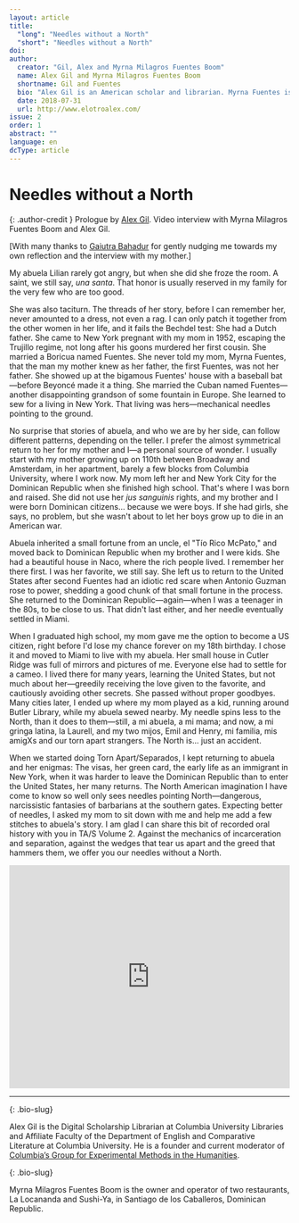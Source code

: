 ```yaml
---
layout: article
title: 
  "long": "Needles without a North"
  "short": "Needles without a North"
doi:
author: 
  creator: "Gil, Alex and Myrna Milagros Fuentes Boom"
  name: Alex Gil and Myrna Milagros Fuentes Boom
  shortname: Gil and Fuentes
  bio: "Alex Gil is an American scholar and librarian. Myrna Fuentes is a business woman."
  date: 2018-07-31
  url: http://www.elotroalex.com/
issue: 2
order: 1
abstract: ""
language: en
dcType: article
---
```


# Needles without a North

{: .author-credit }
Prologue by [Alex Gil](http://www.elotroalex.com/). Video interview with Myrna Milagros Fuentes Boom and Alex Gil.

[With many thanks to [Gaiutra Bahadur]({{site.baseurl}}/reflections/gaiutra_bahadur.html) for gently nudging me towards my own reflection and the interview with my mother.]

My abuela Lilian rarely got angry, but when she did she froze the room. A saint, we still say, *una santa*. That honor is usually reserved in my family for the very few who are too good. 
 
She was also taciturn. The threads of her story, before I can remember her, never amounted to a dress, not even a rag. I can only patch it together from the other women in her life, and it fails the Bechdel test: She had a Dutch father. She came to New York pregnant with my mom in 1952, escaping the Trujillo regime, not long after his goons murdered her first cousin. She married a Boricua named Fuentes. She never told my mom, Myrna Fuentes, that the man my mother knew as her father, the first Fuentes, was not her father. She showed up at the bigamous Fuentes' house with a baseball bat—before Beyoncé made it a thing. She married the Cuban named Fuentes—another disappointing grandson of some fountain in Europe. She learned to sew for a living in New York. That living was hers—mechanical needles pointing to the ground.
 
No surprise that stories of abuela, and who we are by her side, can follow different patterns, depending on the teller. I prefer the almost symmetrical return to her for my mother and I—a personal source of wonder. I usually start with my mother growing up on 110th between Broadway and Amsterdam, in her apartment, barely a few blocks from Columbia University, where I work now. My mom left her and New York City for the Dominican Republic when she finished high school. That's where I was born and raised. She did not use her *jus sanguinis* rights, and my brother and I were born Dominican citizens... because we were boys. If she had girls, she says, no problem, but she wasn't about to let her boys grow up to die in an American war. 

Abuela inherited a small fortune from an uncle, el "Tío Rico McPato," and moved back to Dominican Republic when my brother and I were kids. She had a beautiful house in Naco, where the rich people lived. I remember her there first. I was her favorite, we still say. She left us to return to the United States after second Fuentes had an idiotic red scare when Antonio Guzman rose to power, shedding a good chunk of that small fortune in the process. She returned to the Dominican Republic—again—when I was a teenager in the 80s, to be close to us. That didn't last either, and her needle eventually settled in Miami.

When I graduated high school, my mom gave me the option to become a US citizen, right before I'd lose my chance forever on my 18th birthday. I chose it and moved to Miami to live with my abuela. Her small house in Cutler Ridge was full of mirrors and pictures of me. Everyone else had to settle for a cameo. I lived there for many years, learning the United States, but not much about her—greedily receiving the love given to the favorite, and cautiously avoiding other secrets. She passed without proper goodbyes. Many cities later, I ended up where my mom played as a kid, running around Butler Library, while my abuela sewed nearby. My needle spins less to the North, than it does to them—still, a mi abuela, a mi mama; and now, a mi gringa latina, la Laurell, and my two mijos, Emil and Henry, mi familia, mis amigXs and our torn apart strangers. The North is... just an accident.
 
When we started doing Torn Apart/Separados, I kept returning to abuela and her enigmas: The visas, her green card, the early life as an immigrant in New York, when it was harder to leave the Dominican Republic than to enter the United States, her many returns. The North American imagination I have come to know so well only sees needles pointing North—dangerous, narcissistic fantasies of barbarians at the southern gates. Expecting better of needles, I asked my mom to sit down with me and help me add a few stitches to abuela's story. I am glad I can share this bit of recorded oral history with you in TA/S Volume 2. Against the mechanics of incarceration and separation, against the wedges that tear us apart and the greed that hammers them, we offer you our needles without a North.

<div class="embedded-video">
<iframe width="100%" height="400" src="https://www.youtube.com/embed/h_m1IfSrREg?ecver=1" frameborder="0" allow="autoplay; encrypted-media" allowfullscreen></iframe>
</div>



---

{: .bio-slug}

Alex Gil is the Digital Scholarship Librarian at Columbia University Libraries and Affiliate Faculty of the Department of English and Comparative Literature at Columbia University. He is a founder and current moderator of [Columbia’s Group for Experimental Methods in the Humanities](http://xpmethod.plaintext.in/).

{: .bio-slug}

Myrna Milagros Fuentes Boom is the owner and operator of two restaurants, La Locananda and Sushi-Ya, in Santiago de los Caballeros, Dominican Republic.